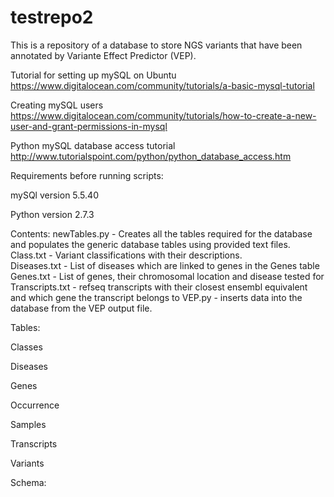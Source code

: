# testrepo2

This is a repository of a database to store NGS variants that have been annotated by Variante Effect Predictor (VEP).

Tutorial for setting up mySQL on Ubuntu https://www.digitalocean.com/community/tutorials/a-basic-mysql-tutorial

Creating mySQL users https://www.digitalocean.com/community/tutorials/how-to-create-a-new-user-and-grant-permissions-in-mysql 

Python mySQL database access tutorial http://www.tutorialspoint.com/python/python_database_access.htm

Requirements before running scripts:

mySQl version 5.5.40

Python version 2.7.3

Contents:
newTables.py - Creates all the tables required for the database and populates the generic database tables using provided text files. 
Class.txt - Variant classifications with their descriptions.  
Diseases.txt - List of diseases which are linked to genes in the Genes table
Genes.txt - List of genes, their chromosomal location and disease tested for
Transcripts.txt - refseq transcripts with their closest ensembl equivalent and which gene the transcript belongs to
VEP.py - inserts data into the database from the VEP output file. 

Tables:

Classes

Diseases

Genes

Occurrence

Samples

Transcripts

Variants

Schema:
